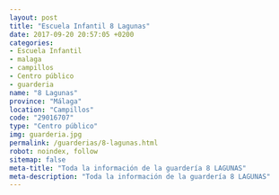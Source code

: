 ```yaml
---
layout: post
title: "Escuela Infantil 8 Lagunas"
date: 2017-09-20 20:57:05 +0200
categories:
- Escuela Infantil
- malaga
- campillos
- Centro público
- guarderia
name: "8 Lagunas"
province: "Málaga"
location: "Campillos"
code: "29016707"
type: "Centro público"
img: guarderia.jpg
permalink: /guarderias/8-lagunas.html
robot: noindex, follow
sitemap: false
meta-title: "Toda la información de la guardería 8 LAGUNAS"
meta-description: "Toda la información de la guardería 8 LAGUNAS"
---
```

